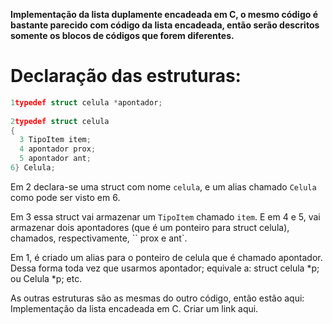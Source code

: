 **Implementação da lista duplamente encadeada em C, o mesmo código é bastante parecido com código da lista encadeada, então serão descritos somente os blocos de códigos que forem diferentes.**

#  Declaração das estruturas:
```c
1typedef struct celula *apontador;
 
2typedef struct celula
{
  3 TipoItem item;
  4 apontador prox;
  5 apontador ant;
6} Celula;
```
Em 2 declara-se uma struct com nome `celula`, e um alias chamado `Celula` como pode ser visto em 6.

Em 3 essa struct vai armazenar um `TipoItem` chamado `item`. E em 4 e 5, vai armazenar dois apontadores (que é um ponteiro para struct celula), chamados, respectivamente, `` prox e ant`.

Em 1, é criado um alias para o ponteiro de celula que é chamado apontador. Dessa forma toda vez que usarmos apontador; equivale a: struct celula *p; ou Celula *p; etc.

As outras estruturas são as mesmas do outro código, então estão aqui: Implementação da lista encadeada em C. Criar um link aqui.
